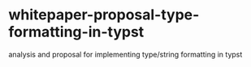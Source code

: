 # whitepaper-proposal-type-formatting-in-typst
analysis and proposal for implementing type/string formatting in typst
